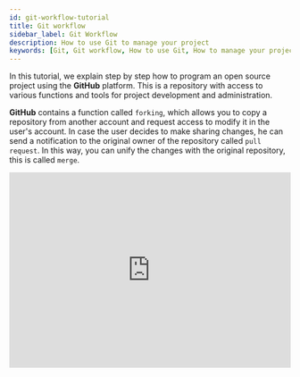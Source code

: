 ```yaml
---
id: git-workflow-tutorial 
title: Git workflow
sidebar_label: Git Workflow
description: How to use Git to manage your project 
keywords: [Git, Git workflow, How to use Git, How to manage your project, How to use Git to manage your project, workflow git]
---
```


In this tutorial, we explain step by step how to program an open source project using the **GitHub** platform. This is a repository with access to various functions and tools for project development and administration.

**GitHub** contains a function called `forking`, which allows you to copy a repository from another account and request access to modify it in the user's account. In case the user decides to make sharing changes, he can send a notification to the original owner of the repository called `pull request`. In this way, you can unify the changes with the original repository, this is called `merge`.

 <iframe width="100%" height="350" src="https://www.youtube.com/embed/K33cFzHWBt0" frameBorder="0" allowFullScreen loading="lazy"></iframe>
